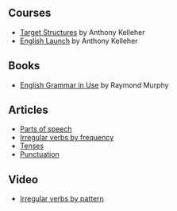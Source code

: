 ## Courses
* [Target Structures](https://www.udemy.com/course/learn-english-grammar-upgrade-your-speaking-and-listening/) by Anthony Kelleher
* [English Launch](https://www.udemy.com/course/english-launch-learn-english-for-free-upgrade-all-areas/) by Anthony Kelleher

## Books
* [English Grammar in Use](https://en.wikipedia.org/wiki/English_Grammar_in_Use) by Raymond Murphy

## Articles
* [Parts of speech](https://www.englishclub.com/grammar/parts-of-speech.htm)
* [Irregular verbs by frequency](https://www.geisteswissenschaften.fu-berlin.de/we06/arbeitsbereiche/didaktik_des_englischen/primary/buecher/IrregVerbs/index.html)
* [Tenses](https://www.englisch-hilfen.de/en/grammar/english_tenses.htm)
* [Punctuation](https://www.wikihow.com/Use-English-Punctuation-Correctly)

## Video

* [Irregular verbs by pattern](https://www.youtube.com/watch?v=gIxnGGVhm-g)
